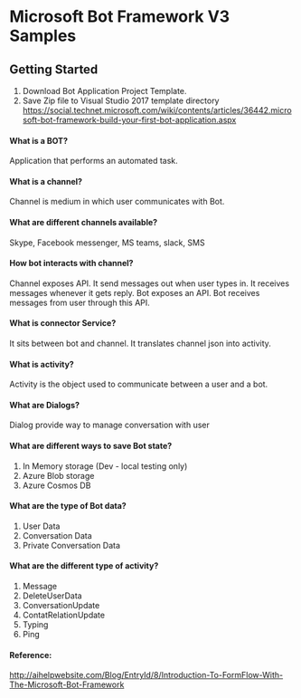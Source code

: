 # Microsoft Bot Framework V3 Samples

## Getting Started
1. Download Bot Application Project Template.
2. Save Zip file to Visual Studio 2017 template directory
https://social.technet.microsoft.com/wiki/contents/articles/36442.microsoft-bot-framework-build-your-first-bot-application.aspx

#### What is a BOT?
Application that performs an automated task.

#### What is a channel?
Channel is medium in which user communicates with Bot.

#### What are different channels available?
Skype, Facebook messenger, MS teams, slack, SMS

#### How bot interacts with channel?
Channel exposes API. 
It send messages out when user types in. 
It receives messages whenever it gets reply.
Bot exposes an API.
Bot receives messages from user through this API.

#### What is connector Service?
It sits between bot and channel. It translates channel json into activity.

#### What is activity?
Activity is the object used to communicate between a user and a bot.

#### What are Dialogs?
Dialog provide way to manage conversation with user

#### What are different ways to save Bot state?
1. In Memory storage (Dev - local testing only)
2. Azure Blob storage
3. Azure Cosmos DB

#### What are the type of Bot data?
1. User Data
2. Conversation Data
3. Private Conversation Data

#### What are the different type of activity?
1. Message
2. DeleteUserData
3. ConversationUpdate
4. ContatRelationUpdate
5. Typing
6. Ping

#### Reference:
http://aihelpwebsite.com/Blog/EntryId/8/Introduction-To-FormFlow-With-The-Microsoft-Bot-Framework
